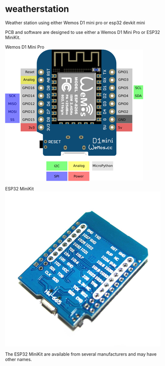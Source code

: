# weatherstation
Weather station using either Wemos D1 mini pro or esp32 devkit mini


PCB and software are designed to use either a Wemos D1 Mini Pro or ESP32 MiniKit.


Wemos D1 Mini Pro
![GitHub Logo](/images/Wemos-D1-Mini.png)


ESP32 MiniKit
![GitHub Logo](/images/esp-32-mini-pinout.jpg)



The ESP32 MiniKit are available from several manufacturers and may have other names.



